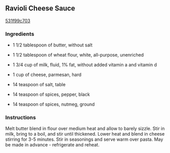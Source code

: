## Ravioli Cheese Sauce

[531f99c703](http://www.food.com/recipe/ravioli-cheese-sauce-449702)

### Ingredients

 - 1 1/2 tablespoon of butter, without salt

 - 1 1/2 tablespoon of wheat flour, white, all-purpose, unenriched

 - 1 3/4 cup of milk, fluid, 1% fat, without added vitamin a and vitamin d

 - 1 cup of cheese, parmesan, hard

 - 14 teaspoon of salt, table

 - 14 teaspoon of spices, pepper, black

 - 14 teaspoon of spices, nutmeg, ground

### Instructions

Melt butter blend in flour over medium heat and allow to barely sizzle. Stir in milk, bring to a boil, and stir until thickened. Lower heat and blend in cheese stirring for 3-5 minutes. Stir in seasonings and serve warm over pasta. May be made in advance - refrigerate and reheat.